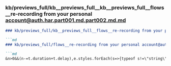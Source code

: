 ### kb/previews_full/kb__previews_full__kb__previews_full__flows__re-recording from your personal account@auth.har.part001.md.part002.md.md

```md
### kb/previews_full/kb__previews_full__flows__re-recording from your personal account@auth.har.part001.md.part002.md

```md
### kb/previews_full/flows__re-recording from your personal account@auth.har.part001.md (part 002)

```md
&n>0&&(n-=t.duration+t.delay),e.styles.forEach(s=>{typeof s!=\"string\"&&s.for
```

```

```

```
